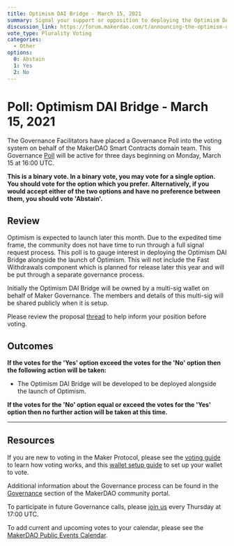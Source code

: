 ```yaml
---
title: Optimism DAI Bridge - March 15, 2021
summary: Signal your support or opposition to deploying the Optimism DAI Bridge.
discussion_link: https://forum.makerdao.com/t/announcing-the-optimism-dai-bridge-with-fast-withdrawals/6938
vote_type: Plurality Voting
categories:
  - Other
options:
  0: Abstain
  1: Yes
  2: No
---
```


# Poll: Optimism DAI Bridge - March 15, 2021

The Governance Facilitators have placed a Governance Poll into the voting system on behalf of the MakerDAO Smart Contracts domain team. This Governance [Poll](https://community-development.makerdao.com/en/learn/governance/on-chain-gov) will be active for three days beginning on Monday, March 15 at 16:00 UTC.

**This is a binary vote. In a binary vote, you may vote for a single option. You should vote for the option which you prefer. Alternatively, if you would accept either of the two options and have no preference between them, you should vote 'Abstain'.**

## Review

Optimism is expected to launch later this month. Due to the expedited time frame, the community does not have time to run through a full signal request process. This poll is to gauge interest in deploying the Optimism DAI Bridge alongside the launch of Optimism. This will not include the Fast Withdrawals component which is planned for release later this year and will be put through a separate governance process.

Initially the Optimism DAI Bridge will be owned by a multi-sig wallet on behalf of Maker Governance. The members and details of this multi-sig will be shared publicly when it is setup. 

Please review the proposal [thread](https://forum.makerdao.com/t/announcing-the-optimism-dai-bridge-with-fast-withdrawals/6938) to help inform your position before voting.

## Outcomes

**If the votes for the 'Yes' option exceed the votes for the 'No' option then the following action will be taken:**
- The Optimism DAI Bridge will be developed to be deployed alongside the launch of Optimism.

**If the votes for the 'No' option equal or exceed the votes for the 'Yes' option then no further action will be taken at this time.**

---

## Resources

If you are new to voting in the Maker Protocol, please see the [voting guide](https://community-development.makerdao.com/en/learn/governance/how-voting-works/) to learn how voting works, and this [wallet setup guide](https://community-development.makerdao.com/en/learn/governance/voting-setup/) to set up your wallet to vote.

Additional information about the Governance process can be found in the [Governance](https://community-development.makerdao.com/en/learn/governance) section of the MakerDAO community portal.

To participate in future Governance calls, please [join us](https://github.com/makerdao/community/tree/master/governance/governance-and-risk-meetings) every Thursday at 17:00 UTC.

To add current and upcoming votes to your calendar, please see the [MakerDAO Public Events Calendar](https://calendar.google.com/calendar/embed?src=makerdao.com_3efhm2ghipksegl009ktniomdk%40group.calendar.google.com&ctz=UTC&mode=week&showCalendars=0&showPrint=0).
